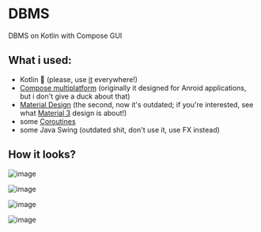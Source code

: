 # DBMS
DBMS on Kotlin with Compose GUI

## What i used:
- Kotlin 💜 (please, use [it](https://kotlinlang.org/) everywhere!)
- [Compose multiplatform](https://www.jetbrains.com/lp/compose-mpp/) (originally it designed for Anroid applications, but i don't give a duck about that)
- [Material Design](https://material.io/design) (the second, now it's outdated; if you're interested, see what [Material 3](https://m3.material.io/) design is about!)
- some [Coroutines](https://kotlinlang.org/docs/coroutines-overview.html)
- some Java Swing (outdated shit, don't use it, use FX instead)

## How it looks?

![image](https://user-images.githubusercontent.com/46136468/193344845-a9439db6-4ae3-4553-af70-bad9e467e033.png)

![image](https://user-images.githubusercontent.com/46136468/193344954-fe4b9245-ed74-4935-bfb4-9463e62d0f23.png)

![image](https://user-images.githubusercontent.com/46136468/193345170-4c90d22b-9e9a-4aad-abc6-f342a3c06f6e.png)

![image](https://user-images.githubusercontent.com/46136468/193345258-3f1f7174-617d-4e16-91fd-0e05c4d08f88.png)
